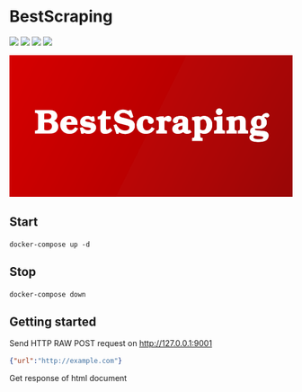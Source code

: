 # BestScraping

![](https://img.shields.io/docker/pulls/redbitterredish/bestscraping)
![](https://img.shields.io/docker/image-size/redbitterredish/bestscraping?sort=date)
![](https://img.shields.io/docker/stars/redbitterredish/bestscraping)
![](https://img.shields.io/docker/v/redbitterredish/bestscraping?sort=date)

![](https://raw.githubusercontent.com/xezzus/BestScraping/master/BestScraping.png)

## Start

```docker-compose up -d```
## Stop
```docker-compose down```

## Getting started

Send HTTP RAW POST request on http://127.0.0.1:9001
```json
{"url":"http://example.com"}
```
Get response of html document
